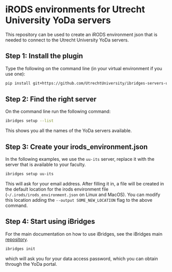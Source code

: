 # iRODS environments for Utrecht University YoDa servers

This repository can be used to create an iRODS environment json that is needed to connect to the Utrecht University YoDa servers. 


## Step 1: Install the plugin
Type the following on the command line (in your virtual environment if you use one):

```sh
pip install git+https://github.com/UtrechtUniversity/ibridges-servers-uu.git
```

## Step 2: Find the right server

On the command line run the following command:

```sh
ibridges setup --list
```

This shows you all the names of the YoDa servers available.

## Step 3: Create your irods_environment.json

In the following examples, we use the `uu-its` server, replace it with the server that is available to your faculty.

```sh
ibridges setup uu-its
```

This will ask for your email address. After filling it in, a file will be created in the default location for the irods environment file (`~/.irods/irods_environment.json` on Linux and MacOS). You can modify this location adding the `--output SOME_NEW_LOCATION` flag to the above command.

## Step 4: Start using iBridges

For the main documentation on how to use iBridges, see the iBridges main [repository](https://github.com/UtrechtUniversity/iBridges).

```sh
ibridges init
```

which will ask you for your data access password, which you can obtain through the YoDa portal.
